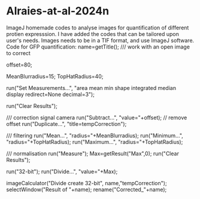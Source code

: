 # Alraies-at-al-2024n
ImageJ homemade codes to analyse images for quantification of different protien expresssion. I have added the codes that can be tailored upon user's needs.
Images needs to be in a TIF format, and use ImageJ software.
Code for GFP quantification: 
name=getTitle(); /// work with an open image to correct

offset=80;

MeanBlurradius=15;
TopHatRadius=40;

run("Set Measurements...", "area mean min shape integrated median display redirect=None decimal=3");

run("Clear Results");

/// correction signal camera
run("Subtract...", "value="+offset); // remove offset
run("Duplicate...", "title=tempCorrection");


/// filtering
run("Mean...", "radius="+MeanBlurradius);
run("Minimum...", "radius="+TopHatRadius);
run("Maximum...", "radius="+TopHatRadius);

/// normalisation
run("Measure");
Max=getResult("Max",0);
run("Clear Results");

run("32-bit");
run("Divide...", "value="+Max);

imageCalculator("Divide create 32-bit", name,"tempCorrection");
selectWindow("Result of "+name);
rename("Corrected_"+name);

